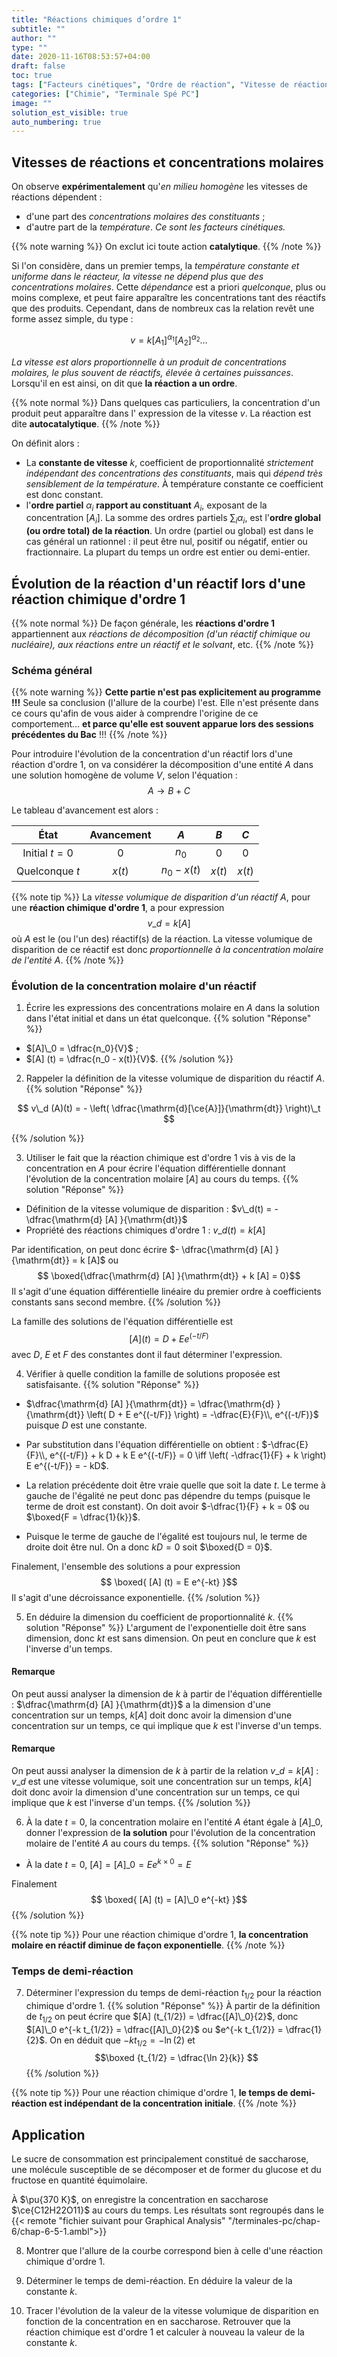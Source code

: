 ```yaml
---
title: "Réactions chimiques d’ordre 1"
subtitle: ""
author: ""
type: ""
date: 2020-11-16T08:53:57+04:00
draft: false
toc: true
tags: ["Facteurs cinétiques", "Ordre de réaction", "Vitesse de réaction"]
categories: ["Chimie", "Terminale Spé PC"]
image: ""
solution_est_visible: true
auto_numbering: true
---
```


## Vitesses de réactions et concentrations molaires

On observe **expérimentalement** qu'*en milieu homogène* les vitesses de réactions dépendent :

- d'une part des *concentrations molaires des constituants* ;
- d'autre part de la *température*.
*Ce sont les facteurs cinétiques.*

{{% note warning %}}
On exclut ici toute action **catalytique**.
{{% /note %}}

Si l'on considère, dans un premier temps, la *température constante et uniforme dans le réacteur, la vitesse ne dépend plus que des concentrations molaires*. Cette *dépendance* est a priori *quelconque*, plus ou moins complexe, et peut faire apparaître les concentrations tant des réactifs que des produits. Cependant, dans de nombreux cas la relation revêt une forme assez simple, du type :

$$ v = k [A_1]^{\alpha_1}[A_2]^{\alpha_2}\ldots$$

*La vitesse est alors proportionnelle à un produit de concentrations molaires, le plus souvent de réactifs, élevée à certaines puissances*. Lorsqu'il en est ainsi, on dit que **la réaction a un ordre**.

{{% note normal %}}
Dans quelques cas particuliers, la concentration d'un produit peut apparaître dans l' expression de la vitesse $v$. La réaction est dite **autocatalytique**.
{{% /note %}}

On définit alors :

- La **constante de vitesse** $k$, coefficient de proportionnalité *strictement indépendant des concentrations des constituants*, mais qui *dépend très sensiblement de la température*. À température constante ce coefficient est donc constant.
- l'**ordre partiel** $\alpha_i$ **rapport au constituant** $A_i$, exposant de la concentration $[A_i]$. La somme des ordres partiels $\sum_i \alpha_i$, est l'**ordre global (ou ordre total) de la réaction**.
Un ordre (partiel ou global) est dans le cas général un rationnel : il peut être nul, positif ou négatif, entier ou fractionnaire. La plupart du temps un ordre est entier ou demi-entier.

## Évolution de la réaction d'un réactif lors d'une réaction chimique d'ordre 1

{{% note normal %}}
De façon générale, les **réactions d'ordre 1** appartiennent aux *réactions de décomposition (d'un réactif chimique ou nucléaire), aux réactions entre un réactif et le solvant*, etc.
{{% /note %}}

### Schéma général

{{% note warning %}}
**Cette partie n'est pas explicitement au programme !!!** Seule sa conclusion (l'allure de la courbe) l'est. Elle n'est présente dans ce cours qu'afin de vous aider à comprendre l'origine de ce comportement... **et parce qu'elle est souvent apparue lors des sessions précédentes du Bac** !!!
{{% /note %}}

Pour introduire l'évolution de la concentration d'un réactif lors d'une réaction d'ordre 1, on va considérer la décomposition d'une entité $A$ dans une solution homogène de volume $V$, selon l'équation :
$$ A \longrightarrow B + C $$

Le tableau d'avancement est alors :
<center>

| État | Avancement | $A$ | $B$ | $C$ |
| :---: | :---: | :---: | :---: | :---: |
| Initial $t=0$ | 0 | $n_0$ | 0 | 0 |
| Quelconque $t$ | $x(t)$ | $n_0 - x(t)$ | $x(t)$ | $x(t)$ |

</center>

{{% note tip %}}
La *vitesse volumique de disparition d'un réactif* $A$, pour une **réaction chimique d'ordre 1**, a pour expression
$$
    v\_d = k [A]
$$
où $A$ est le (ou l'un des) réactif(s) de la réaction.
La vitesse volumique de disparition de ce réactif est donc *proportionnelle à la concentration molaire de l'entité* $A$.
{{% /note %}}

### Évolution de la concentration molaire d'un réactif

1. Écrire les expressions des concentrations molaire en $A$ dans la solution dans l'état initial et dans un état quelconque.
{{% solution "Réponse" %}}

- $[A]\_0 = \dfrac{n_0}{V}$ ;
- $[A] (t) = \dfrac{n_0 - x(t)}{V}$.
{{% /solution %}}

<!--
2. Donner l'expression de la vitesse volumique de réaction en fonction de l'avancement de la réaction.
{{% solution "Réponse" %}}
- $v = \dfrac{1}{V}\\, \dfrac{\mathrm{d} x}{\mathrm{dt}}$
{{% /solution %}}
-->

2. Rappeler la définition de la vitesse volumique de disparition du réactif $A$.
{{% solution "Réponse" %}}

$$
    v\_d (A)(t) = - \left( \dfrac{\mathrm{d}[\ce{A}]}{\mathrm{dt}} \right)\_t
$$

{{% /solution %}}

<!--
En déduire l'expression de la vitesse volumique de réaction en fonction de la concentration en réactif $A$.
{{% solution "Réponse" %}}
- Puisque le volume de la solution est constant, $v = \dfrac{\mathrm{d} (x/V)}{\mathrm{dt}}$ ;
- $[A] (t) = \dfrac{n_0 - x(t)}{V} \iff \dfrac{x(t)}{V} = \dfrac{n_0}{V} - [A] (t)$.

Finalement $v = \dfrac{\mathrm{d} (x/V)}{\mathrm{dt}} = \dfrac{\mathrm{d} }{\mathrm{dt}} \left( \dfrac{n_0}{V} - [A] (t)  \right) = - \dfrac{\mathrm{d} [A] }{\mathrm{dt}}$ puisque $\dfrac{n_0}{V}$ est une constante.
$$\boxed{v(t) = - \dfrac{\mathrm{d} [A] }{\mathrm{dt}}}$$
{{% /solution %}}
-->

3. Utiliser le fait que la réaction chimique est d'ordre 1 vis à vis de la concentration en $A$ pour écrire l'équation différentielle donnant l'évolution de la concentration molaire $[A]$ au cours du temps.
{{% solution "Réponse" %}}

- Définition de la vitesse volumique de disparition : $v\_d(t) = - \dfrac{\mathrm{d} [A] }{\mathrm{dt}}$
- Propriété des réactions chimiques d'ordre 1 : $v\_d(t) = k [A]$

Par identification, on peut donc écrire $- \dfrac{\mathrm{d} [A] }{\mathrm{dt}} = k [A]$ ou
$$ \boxed{\dfrac{\mathrm{d} [A] }{\mathrm{dt}} + k [A] = 0}$$
Il s'agit d'une équation différentielle linéaire du premier ordre à coefficients constants sans second membre.
{{% /solution %}}

La famille des solutions de l'équation différentielle est
$$[A] (t) = D + E e^{(-t/F)}$$
avec $D$, $E$ et $F$ des constantes dont il faut déterminer l'expression.

4. Vérifier à quelle condition la famille de solutions proposée est satisfaisante.
{{% solution "Réponse" %}}

- $\dfrac{\mathrm{d} [A] }{\mathrm{dt}} = \dfrac{\mathrm{d} }{\mathrm{dt}} \left( D + E e^{(-t/F)} \right) = -\dfrac{E}{F}\\, e^{(-t/F)}$ puisque $D$ est une constante.

- Par substitution dans l'équation différentielle on obtient :
 $-\dfrac{E}{F}\\, e^{(-t/F)} + k D + k E e^{(-t/F)} = 0 \iff \left( -\dfrac{1}{F} +  k \right) E e^{(-t/F)} = - kD$.

- La relation précédente doit être vraie quelle que soit la date $t$. Le terme à gauche de l'égalité ne peut donc pas dépendre du temps (puisque le terme de droit est constant). On doit avoir $-\dfrac{1}{F} +  k = 0$ ou $\boxed{F = \dfrac{1}{k}}$.

- Puisque le terme de gauche de l'égalité est toujours nul, le terme de droite doit être nul. On a donc $kD = 0$ soit $\boxed{D = 0}$.

 Finalement, l'ensemble des solutions a pour expression
 $$ \boxed{ [A] (t) = E e^{-kt}  }$$
 Il s'agit d'une décroissance exponentielle.
{{% /solution %}}

5. En déduire la dimension du coefficient de proportionnalité $k$.
{{% solution "Réponse" %}}
L'argument de l'exponentielle doit être sans dimension, donc $kt$ est sans dimension. On peut en conclure que $k$ est l'inverse d'un temps.

#### Remarque

On peut aussi analyser la dimension de $k$ à partir de l'équation différentielle : $\dfrac{\mathrm{d} [A] }{\mathrm{dt}}$ a la dimension d'une concentration sur un temps, $k [A]$ doit donc avoir la dimension d'une concentration sur un temps, ce qui implique que $k$ est l'inverse d'un temps.

#### Remarque

On peut aussi analyser la dimension de $k$ à partir de la relation $v\_d = k [A]$ : $v\_d$ est une vitesse volumique, soit une concentration sur un temps, $k [A]$ doit donc avoir la dimension d'une concentration sur un temps, ce qui implique que $k$ est l'inverse d'un temps.
{{% /solution %}}

6. À la date $t=0$, la concentration molaire en l'entité $A$ étant égale à $[A]\_0$, donner l'expression de **la solution** pour l'évolution de la concentration molaire de l'entité $A$ au cours du temps.
{{% solution "Réponse" %}}

- À la date $t=0$, $[A] = [A]\_0 = E e^{k\times 0} = E$

Finalement $$ \boxed{ [A] (t) = [A]\_0 e^{-kt}  }$$
{{% /solution %}}

{{% note tip %}}
Pour une réaction chimique d'ordre 1, **la concentration molaire en réactif diminue de façon exponentielle**.
{{% /note %}}

### Temps de demi-réaction

7. Déterminer l'expression du temps de demi-réaction $t_{1/2}$ pour la réaction chimique d'ordre 1.
{{% solution "Réponse" %}}
À partir de la définition de $t_{1/2}$ on peut écrire que $[A] (t_{1/2}) = \dfrac{[A]\_0}{2}$, donc $[A]\_0 e^{-k t_{1/2}} = \dfrac{[A]\_0}{2}$ ou $e^{-k t_{1/2}} = \dfrac{1}{2}$. On en déduit que $-k t_{1/2} = - \ln(2)$ et
$$\boxed {t_{1/2} = \dfrac{\ln 2}{k}} $$
{{% /solution %}}

{{% note tip %}}
Pour une réaction chimique d'ordre 1, **le temps de demi-réaction est indépendant de la concentration initiale**.
{{% /note %}}

## Application

Le sucre de consommation est principalement constitué de saccharose, une molécule susceptible de se décomposer et de former du glucose et du fructose en quantité équimolaire.

À $\pu{370 K}$, on enregistre la concentration en saccharose $\ce{C12H22O11}$ au cours du temps. Les résultats sont regroupés dans le {{< remote "fichier suivant pour Graphical Analysis" "/terminales-pc/chap-6/chap-6-5-1.ambl">}}

8. Montrer que l'allure de la courbe correspond bien à celle d'une réaction chimique d'ordre 1.

9. Déterminer le temps de demi-réaction. En déduire la valeur de la constante $k$.

<!--
10. À l'aide de l'outil tangente, vérifier que la vitesse volumique de disparition est bien proportionnelle à la concentration en saccharose et calculer à nouveau la valeur de la constante $k$.
-->

10. Tracer l'évolution de la valeur de la vitesse volumique de disparition en fonction de la concentration en en saccharose. Retrouver que la réaction chimique est d'ordre 1 et calculer à nouveau la valeur de la constante $k$.
